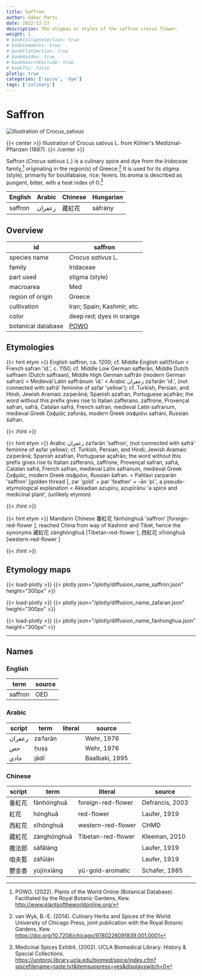```yaml
---
title: Saffron
author: Gábor Parti
date: 2022-12-27
description: The stigmas or styles of the saffron crocus flower.
weight: 1
# bookCollapseSection: true
# bookComments: true
# bookFlatSection: true
# bookHidden: true
# bookSearchExclude: true
# bookToc: false
plotly: true
categories: ['spice', 'dye']
tags: ['culinary']
---
```


# Saffron

![Illustration of Crocus_sativus](/images/kohler/saffron.png)

{{< center >}}
Illustration of Crocus sativus L. from Köhler's Medizinal-Pflanzen (1887).
{{< /center >}}

Saffron (*Crocus sativus* L.) is a culinary spice and dye from the *Iridaceae* family,[^powo] originating in the region(s) of Greece.[^van_wyk_culinary_2014] It is used for its stigma (style), primarily for bouillabaise, rice; fevers. Its aroma is described as pungent, bitter, with a heat index of 0.[^ucla_medicinal_2002]

|English|Arabic|Chinese|Hungarian|
|-------|------|-------|---------|
|saffron|زعفران|  藏紅花  | sáfrány |

## Overview

|        id        |                      saffron                      |
|------------------|---------------------------------------------------|
|   species name   |                *Crocus sativus* L.                |
|      family      |                     Iridaceae                     |
|     part used    |                   stigma (style)                  |
|     macroarea    |                        Med                        |
| region of origin |                       Greece                      |
|    cultivation   |             Iran; Spain; Kashmir; etc.            |
|       color      |              deep red; dyes in orange             |
|botanical database|[POWO](https://powo.science.kew.org/taxon/436688-1)|

## Etymologies

{{< hint etym >}}
English saffron, ca. 1200; cf. Middle English saf(f)rǒun < French safran 'id.', c. 1150; cf. Middle Low German safferân, Middle Dutch saffraen (Dutch saffraan), Middle High German saffrân (modern German safran) < Medieval Latin saffrānum 'id.' < Arabic زعفران zaʿfarān 'id.', (not connected with ṣafrā' feminine of aṣfar 'yellow'); cf. Turkish, Persian, and Hindi; Jewish Aramaic zaʿperānā; Spanish azafran, Portuguese açafrão; the word without this prefix gives rise to Italian zafferano, zaffrone, Provençal safran, safrá, Catalan safrá, French safran, medieval Latin safranum, medieval Greek ζαϕρᾶς zaforás, modern Greek σαϕράνι safráni, Russian šafran.

{{< /hint >}}

{{< hint etym >}}
Arabic زعفران zaʿfarān 'saffron', (not connected with ṣafrā' feminine of aṣfar yellow); cf. Turkish, Persian, and Hindi; Jewish Aramaic zaʿperānā; Spanish azafran, Portuguese açafrão; the word without this prefix gives rise to Italian zafferano, zaffrone, Provençal safran, safrá, Catalan safrá, French safran, medieval Latin safranum, medieval Greek ζαϕρᾶς, modern Greek σαϕράνι, Russian šafran. < Pahlavi zarparān 'saffron' [golden thread ], zar 'gold' + par 'feather' + -ān 'pl.', a pseudo-etymological explanation < Akkadian azupīru, azupīrānu 'a spice and medicinal plant', (unlikely etymon)

{{< /hint >}}

{{< hint etym >}}
Mandarin Chinese 番紅花 fānhónghuā 'saffron' [foreign-red-flower ], reached China from way of Kashmir and Tibet, hence the synonyms 藏紅花 zànghónghuā [Tibetan-red-flower ], 西紅花 xīhónghuā [western-red-flower ]

{{< /hint >}}

## Etymology maps

{{< load-plotly >}}
{{< plotly json="/plotly/diffusion_name_saffron.json" height="300px" >}}

{{< load-plotly >}}
{{< plotly json="/plotly/diffusion_name_zafaran.json" height="300px" >}}

{{< load-plotly >}}
{{< plotly json="/plotly/diffusion_name_fanhonghua.json" height="300px" >}}

***

## Names

### English

|  term |source|
|-------|------|
|saffron|  OED |

### Arabic

|script|  term  |literal|    source    |
|------|--------|-------|--------------|
|زعفران|zaʿfarān|       |  Wehr, 1976  |
|  حص  |  ḥuṣṣ  |       |  Wehr, 1976  |
| جادي |  jādī  |       |Baalbaki, 1995|

### Chinese

|script|    term   |      literal     |     source    |
|------|-----------|------------------|---------------|
|  番紅花 | fānhónghuā|foreign-red-flower|Defrancis, 2003|
|  紅花  |  hónghuā  |    red-flower    |  Laufer, 1919 |
|  西紅花 | xīhónghuā |western-red-flower|      CHMD     |
|  藏紅花 |zànghónghuā|Tibetan-red-flower| Kleeman, 2010 |
|  撒法郎 |  sǎfǎláng |                  |  Laufer, 1919 |
|  咱夫藍 |  záfūlán  |                  |  Laufer, 1919 |
|  鬱金香 | yùjīnxiāng| yü-gold-aromatic | Schafer, 1985 |

[^powo]: POWO. (2022). Plants of the World Online (Botanical Database). Facilitated by the Royal Botanic Gardens, Kew. http://www.plantsoftheworldonline.org/
[^van_wyk_culinary_2014]: van Wyk, B.-E. (2014). Culinary Herbs and Spices of the World. University of Chicago Press, joint publication with the Royal Botanic Gardens, Kew. https://doi.org/10.7208/chicago/9780226091839.001.0001
[^ucla_medicinal_2002]: Medicinal Spices Exhibit. (2002). UCLA Biomedical Library: History & Special Collections. https://unitproj.library.ucla.edu/biomed/spice/index.cfm?spicefilename=taste.txt&itemsuppress=yes&displayswitch=0

